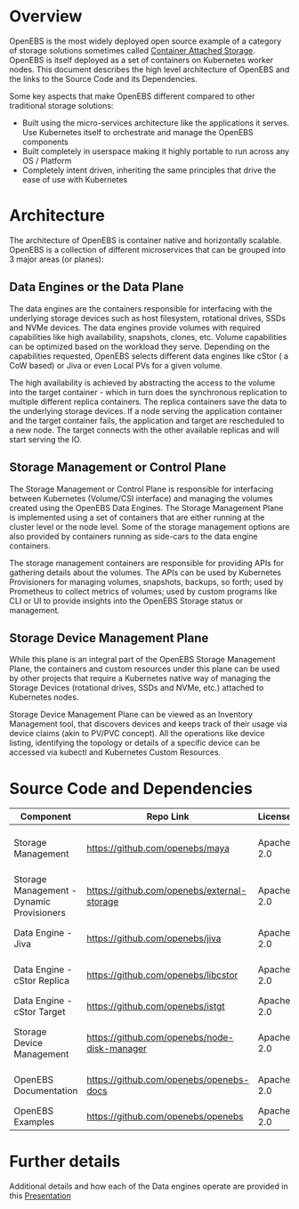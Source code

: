 # Overview

OpenEBS is the most widely deployed open source example of a category of storage solutions sometimes called [Container Attached Storage](https://www.cncf.io/blog/2018/04/19/container-attached-storage-a-primer/). OpenEBS is itself deployed as a set of containers on Kubernetes worker nodes. This document describes the high level architecture of OpenEBS and the links to the Source Code and its Dependencies. 

Some key aspects that make OpenEBS different compared to other traditional storage solutions:
* Built using the micro-services architecture like the applications it serves. Use Kubernetes itself to orchestrate and manage the OpenEBS components 
* Built completely in userspace making it highly portable to run across any OS / Platform
* Completely intent driven, inheriting the same principles that drive the ease of use with Kubernetes

# Architecture 

The architecture of OpenEBS is container native and horizontally scalable. OpenEBS is a collection of different microservices that can be grouped into 3 major areas (or planes):

## Data Engines or the Data Plane

The data engines are the containers responsible for interfacing with the underlying storage devices such as host filesystem, rotational drives, SSDs and NVMe devices. The data engines provide volumes with required capabilities like high availability, snapshots, clones, etc. Volume capabilities can be optimized based on the workload they serve. Depending on the capabilities requested, OpenEBS selects different data engines like cStor ( a CoW based) or Jiva or even Local PVs for a given volume. 

The high availability is achieved by abstracting the access to the volume into the target container - which in turn does the synchronous replication to multiple different replica containers. The replica containers save the data to the underlying storage devices. If a node serving the application container and the target container fails, the application and target are rescheduled to a new node. The target connects with the other available replicas and will start serving the IO.

## Storage Management or Control Plane

The Storage Management or Control Plane is responsible for interfacing between Kubernetes (Volume/CSI interface) and managing the volumes created using the OpenEBS Data Engines. The Storage Management Plane is implemented using a set of containers that are either running at the cluster level or the node level. Some of the storage management options are also provided by containers running as side-cars to the data engine containers. 

The storage management containers are responsible for providing APIs for gathering details about the volumes. The APIs can be used by Kubernetes Provisioners for managing volumes, snapshots, backups, so forth; used by Prometheus to collect metrics of volumes; used by custom programs like CLI or UI to provide insights into the OpenEBS Storage status or management.

## Storage Device Management Plane

While this plane is an integral part of the OpenEBS Storage Management Plane, the containers and custom resources under this plane can be used by other projects that require a Kubernetes native way of managing the Storage Devices (rotational drives, SSDs and NVMe, etc.) attached to Kubernetes nodes.

Storage Device Management Plane can be viewed as an Inventory Management tool, that discovers devices and keeps track of their usage via device claims (akin to PV/PVC concept). All the operations like device listing, identifying the topology or details of a specific device can be accessed via kubectl and Kubernetes Custom Resources.

# Source Code and Dependencies 

| Component | Repo Link | License | Dependency and Notes
|---|---|---|---|
| Storage Management | https://github.com/openebs/maya | Apache 2.0  | Contains all the OpenEBS Storage Management components that help with managing multiple data engines. Dependencies are in: https://github.com/openebs/maya/blob/master/Gopkg.lock
| Storage Management - Dynamic Provisioners | https://github.com/openebs/external-storage | Apache 2.0  | Contains OpenEBS extensions for Kubernetes External Dynamic Provisioners. This will be replaced with CSI drivers under the above repo. 
| Data Engine - Jiva | https://github.com/openebs/jiva | Apache 2.0  | The first data engine supported by OpenEBS. Forked out from Rancher Longhorn engine. Dependencies are in: https://github.com/openebs/jiva/blob/master/vendor.conf
| Data Engine - cStor Replica | https://github.com/openebs/libcstor | Apache 2.0  | The second data engine supported by OpenEBS. cStor Data Engine makes use of (uZFS - userspace ZFS, aka cStor)[https://github.com/openebs/cstor].
| Data Engine - cStor Target | https://github.com/openebs/istgt | Apache 2.0  | Part of the cStor data engine that implements the iSCSI Target. 
| Storage Device Management | https://github.com/openebs/node-disk-manager | Apache 2.0  | Contains Kubernetes Device Inventory Management functionality. Dependencies are in https://github.com/openebs/node-disk-manager/blob/master/Gopkg.lock
| OpenEBS Documentation | https://github.com/openebs/openebs-docs | Apache 2.0  | Uses Docusaurus. Dependencies are in https://github.com/openebs/openebs-docs/blob/staging/website/package.json
| OpenEBS Examples | https://github.com/openebs/openebs | Apache 2.0  | Wrapper repo for examples and project management.|

# Further details

Additional details and how each of the Data engines operate are provided in this [Presentation](https://docs.google.com/presentation/d/1mjOkAQppyd23sw7PIryxu5kSrex352bT6bINzw6mUFY/edit?usp=sharing)
